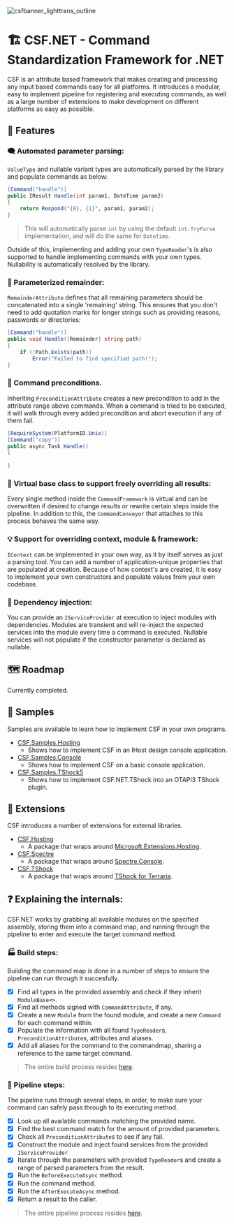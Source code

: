 ![csfbanner_lighttrans_outline](https://user-images.githubusercontent.com/68127614/199816747-eadf3197-8be7-460a-879a-ae5ad2a903af.png)


# 🏗️ CSF.NET - Command Standardization Framework for .NET

CSF is an attribute based framework that makes creating and processing any input based commands easy for all platforms. It introduces a modular, easy to implement pipeline for registering and executing commands, as well as a large number of extensions to make development on different platforms as easy as possible.

## 📍 Features

### 🗨️ Automated parameter parsing:

`ValueType` and nullable variant types are automatically parsed by the library and populate commands as below:

```cs
[Command("handle")]
public IResult Handle(int param1, DateTime param2)
{
    return Respond("{0}, {1}", param1, param2);
}
```
> This will automatically parse `int` by using the default `int.TryParse` implementation, and will do the same for `DateTime`.

Outside of this, implementing and adding your own `TypeReader`'s is also supported to handle implementing commands with your own types. Nullability is automatically resolved by the library.

### 🧾 Parameterized remainder:

`RemainderAttribute` defines that all remaining parameters should be concatenated into a single 'remaining' string. This ensures that you don't need to add quotation marks for longer strings such as providing reasons, passwords or directories:

```cs
[Command("handle")]
public void Handle([Remainder] string path)
{
    if (!Path.Exists(path))
        Error("Failed to find specified path!");
}
```

### 🛑 Command preconditions.

Inheriting `PreconditionAttribute` creates a new precondition to add in the attribute range above commands. When a command is tried to be executed, it will walk through every added precondition and abort execution if any of them fail.

```cs
[RequireSystem(PlatformID.Unix)]
[Command("copy")]
public async Task Handle()
{
    
}
```

### 🔗 Virtual base class to support freely overriding all results:

Every single method inside the `CommandFramework` is virtual and can be overwritten if desired to change results or rewrite certain steps inside the pipeline. In addition to this, the `CommandConveyor` that attaches to this process behaves the same way.

### 💡 Support for overriding context, module & framework:

`IContext` can be implemented in your own way, as it by itself serves as just a parsing tool. You can add a number of application-unique properties that are populated at creation. Because of how context's are created, it is easy to implement your own constructors and populate values from your own codebase.

### 💉 Dependency injection:

You can provide an `IServiceProvider` at execution to inject modules with dependencies. Modules are transient and will re-inject the expected services into the module every time a command is executed. Nullable services will not populate if the constructor parameter is declared as nullable.

## 🗺️ Roadmap

Currently completed.

## 🤖 Samples

Samples are available to learn how to implement CSF in your own programs.

- [CSF.Samples.Hosting](https://github.com/Rozen4334/CSF.NET/tree/master/examples/CSF.Samples.Hosting)
  - Shows how to implement CSF in an IHost design console application.
- [CSF.Samples.Console](https://github.com/Rozen4334/CSF.NET/tree/master/examples/CSF.Samples.Console)
  - Shows how to implement CSF on a basic console application.
- [CSF.Samples.TShock5](https://github.com/Rozen4334/CSF.NET/tree/master/examples/CSF.Samples.TShock5)
  - Shows how to implement CSF.NET.TShock into an OTAPI3 TShock plugin.

## 📰 Extensions

CSF introduces a number of extensions for external libraries.

- [CSF.Hosting](https://github.com/Rozen4334/CSF.NET/tree/master/src/CSF.Hosting)
  - A package that wraps around [Microsoft.Extensions.Hosting](https://learn.microsoft.com/en-us/aspnet/core/fundamentals/host/generic-host).
- [CSF.Spectre](https://github.com/Rozen4334/CSF.NET/tree/master/src/CSF.Spectre)
  - A package that wraps around [Spectre.Console](https://github.com/spectreconsole/spectre.console).
- [CSF.TShock](https://github.com/Rozen4334/CSF.NET/tree/master/src/CSF.TShock)
  - A package that wraps around [TShock for Terraria](https://github.com/Pryaxis/TShock).

## ❓ Explaining the internals:

CSF.NET works by grabbing all available modules on the specified assembly, storing them into a command map, and running through the pipeline to enter and execute the target command method.

### 🏭 Build steps:

Building the command map is done in a number of steps to ensure the pipeline can run through it succesfully.

- [x] Find all types in the provided assembly and check if they inherit `ModuleBase<>`.
- [x] Find all methods signed with `CommandAttribute`, if any. 
- [x] Create a new `Module` from the found module, and create a new `Command` for each command within.
- [x] Populate the information with all found `TypeReader`s, `PreconditionAttribute`s, attributes and aliases.
- [x] Add all aliases for the command to the commandmap, sharing a reference to the same target command.

> The entire build process resides [here](https://github.com/Rozen4334/CSF.NET/blob/master/Source/CSF/CommandFramework.cs).

### 🔗 Pipeline steps:

The pipeline runs through several steps, in order, to make sure your command can safely pass through to its executing method.

- [x] Look up all available commands matching the provided name.
- [x] Find the best command match for the amount of provided parameters.
- [x] Check all `PreconditionAttribute`s to see if any fail.
- [x] Construct the module and inject found services from the provided `IServiceProvider`
- [x] Iterate through the parameters with provided `TypeReader`s and create a range of parsed parameters from the result.
- [x] Run the `BeforeExecuteAsync` method.
- [x] Run the command method.
- [x] Run the `AfterExecuteAsync` method.
- [x] Return a result to the caller.

> The entire pipeline process resides [here](https://github.com/Rozen4334/CSF.NET/blob/master/Source/CSF/CommandFramework.cs).
